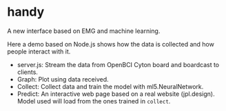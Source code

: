 # handy

A new interface based on EMG and machine learning.

Here a demo based on Node.js shows how the data is collected and how people interact with it.

- server.js: Stream the data from OpenBCI Cyton board and boardcast to clients.
- Graph: Plot using data received.
- Collect: Collect data and train the model with ml5.NeuralNetwork.
- Predict: An interactive web page based on a real website (jpl.design). Model used will load from the ones trained in `collect`.
